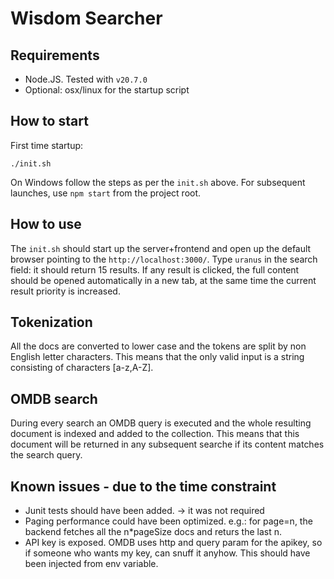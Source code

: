 # Wisdom Searcher

## Requirements
- Node.JS. Tested with `v20.7.0`
- Optional: osx/linux for the startup script 
## How to start
First time startup:
```
./init.sh
```
On Windows follow the steps as per the `init.sh` above.
For subsequent launches, use `npm start` from the project root.

## How to use
The `init.sh` should start up the server+frontend and open up the default browser pointing to the `http://localhost:3000/`.
Type `uranus` in the search field: it should return 15 results. If any result is clicked, the full content should be opened automatically in a new tab, at the same time the current result priority is increased. 

## Tokenization
All the docs are converted to lower case and the tokens are split by non English letter characters. 
This means that the only valid input is a string consisting of characters [a-z,A-Z].

## OMDB search
During every search an OMDB query is executed and the whole resulting document is indexed and added to the collection. This means that this document will be returned in any subsequent searche if its content matches the search query. 

## Known issues - due to the time constraint
- Junit tests should have been added. -> it was not required
- Paging performance could have been optimized. e.g.: for page=n, the backend fetches all the n*pageSize docs and returs the last n. 
- API key is exposed. OMDB uses http and query param for the apikey, so if someone who wants my key, can snuff it anyhow. This should have been injected from env variable.








